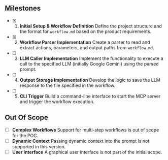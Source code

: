 ## Milestones

- [x] 1. **Initial Setup & Workflow Definition**
    Define the project structure and the format for `workflow.md` based on the product requirements.
- [x] 2. **Workflow Parser Implementation**
    Create a parser to read and extract actions, parameters, and output paths from `workflow.md`.
- [ ] 3. **LLM Caller Implementation**
    Implement the functionality to execute a call to the specified LLM (initially Google Gemini) using the parsed prompt.
- [ ] 4. **Output Storage Implementation**
    Develop the logic to save the LLM response to the file specified in the workflow.
- [ ] 5. **CLI Trigger**
    Build a command-line interface to start the MCP server and trigger the workflow execution.

## Out Of Scope

- [ ] **Complex Workflows**
    Support for multi-step workflows is out of scope for the POC.
- [ ] **Dynamic Context**
    Passing dynamic context into the prompt is not supported in this version.
- [ ] **User Interface**
    A graphical user interface is not part of the initial scope. 